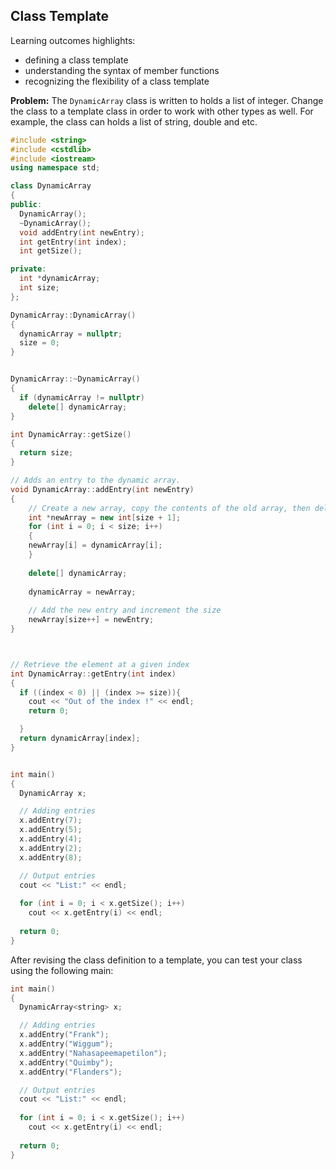 ## Class Template

Learning outcomes highlights: 
- defining  a class template 
- understanding the syntax of member functions
- recognizing the flexibility of a class template 

**Problem:** The <code>DynamicArray</code> class is written to holds a list of integer. Change the class to a template class in order to work with other types as well. For example, the class can holds a list of string, double and etc.

```C++
#include <string>
#include <cstdlib>
#include <iostream>
using namespace std;

class DynamicArray 
{
public:
  DynamicArray();
  ~DynamicArray();
  void addEntry(int newEntry);
  int getEntry(int index);
  int getSize();

private:
  int *dynamicArray;
  int size;
};

DynamicArray::DynamicArray()
{
  dynamicArray = nullptr;
  size = 0;
}


DynamicArray::~DynamicArray()
{
  if (dynamicArray != nullptr)
    delete[] dynamicArray;
}

int DynamicArray::getSize()
{
  return size;
}

// Adds an entry to the dynamic array. 
void DynamicArray::addEntry(int newEntry)
{
    // Create a new array, copy the contents of the old array, then delete it
    int *newArray = new int[size + 1];
    for (int i = 0; i < size; i++)
    {
    newArray[i] = dynamicArray[i];
    }
    
    delete[] dynamicArray;
    
    dynamicArray = newArray;
    
    // Add the new entry and increment the size
    newArray[size++] = newEntry;
}



// Retrieve the element at a given index
int DynamicArray::getEntry(int index)
{
  if ((index < 0) || (index >= size)){
    cout << "Out of the index !" << endl;
    return 0;

  }
  return dynamicArray[index];
}


int main()
{
  DynamicArray x;

  // Adding entries
  x.addEntry(7);
  x.addEntry(5);
  x.addEntry(4);
  x.addEntry(2);
  x.addEntry(8);

  // Output entries
  cout << "List:" << endl;
  
  for (int i = 0; i < x.getSize(); i++)
    cout << x.getEntry(i) << endl;
  
  return 0;
}
```
After revising the class definition to a template, you can test your class using the following main:
```C++
int main()
{
  DynamicArray<string> x;

  // Adding entries
  x.addEntry("Frank");
  x.addEntry("Wiggum");
  x.addEntry("Nahasapeemapetilon");
  x.addEntry("Quimby");
  x.addEntry("Flanders");

  // Output entries
  cout << "List:" << endl;
  
  for (int i = 0; i < x.getSize(); i++)
    cout << x.getEntry(i) << endl;
  
  return 0;
}
```
